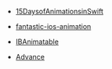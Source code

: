 - [15DaysofAnimationsinSwift](https://github.com/larrynatalicio/15DaysofAnimationsinSwift)

- [fantastic-ios-animation](https://github.com/onmyway133/fantastic-ios-animation)

- [IBAnimatable](https://github.com/JakeLin/IBAnimatable)


- [Advance](https://github.com/storehouse/Advance)

